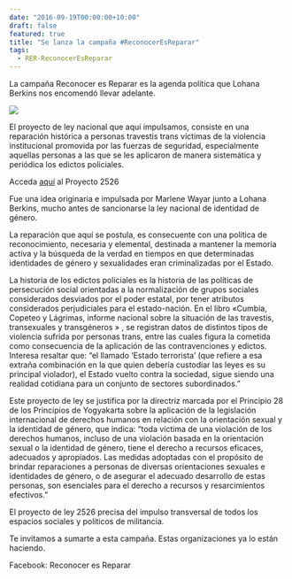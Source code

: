 ```yaml
---
date: "2016-09-19T00:00:00+10:00"
draft: false
featured: true
title: "Se lanza la campaña #ReconocerEsReparar"
tags:
  - RER-ReconocerEsReparar
---
```


La campaña Reconocer es Reparar es la agenda política que Lohana Berkins nos encomendó llevar adelante.

![](/images/post/20160919.jpg/)

El proyecto de ley nacional que aquí impulsamos, consiste en una reparación histórica a personas travestis trans víctimas de la violencia institucional promovida por las fuerzas de seguridad, especialmente aquellas personas a las que se les aplicaron de manera sistemática y periódica los edictos policiales.

Acceda [aquí]("https://www.diputados.gob.ar/proyectos/proyecto.jsp?exp=2526-D-2016") al Proyecto 2526

Fue una idea originaria e impulsada por Marlene Wayar junto a Lohana Berkins, mucho antes de sancionarse la ley nacional de identidad de género.

La reparación que aquí se postula, es consecuente con una política de reconocimiento, necesaria y elemental, destinada a mantener la memoria activa y la búsqueda de la verdad en tiempos en que determinadas identidades de género y sexualidades eran criminalizadas por el Estado.

La historia de los edictos policiales es la historia de las políticas de persecución social orientadas a la normalización de grupos sociales considerados desviados por el poder estatal, por tener atributos considerados perjudiciales para el estado-nación.
En el libro «Cumbia, Copeteo y Lágrimas, informe nacional sobre la situación de las travestis, transexuales y transgéneros » , se registran datos de distintos tipos de violencia sufrida por personas trans, entre las cuales figura la cometida como consecuencia de la aplicación de las contravenciones y edictos. Interesa resaltar que: “el llamado ‘Estado terrorista’ (que refiere a esa extraña combinación en la que quien debería custodiar las leyes es su principal violador), el Estado vuelto contra la sociedad, sigue siendo una realidad cotidiana para un conjunto de sectores subordinados.”

Este proyecto de ley se justifica por la directriz marcada por el Principio 28 de los Principios de Yogyakarta sobre la aplicación de la legislación internacional de derechos humanos en relación con la orientación sexual y la identidad de género, que indica: “toda víctima de una violación de los derechos humanos, incluso de una violación basada en la orientación sexual o la identidad de género, tiene el derecho a recursos eficaces, adecuados y apropiados. Las medidas adoptadas con el propósito de brindar reparaciones a personas de diversas orientaciones sexuales e identidades de género, o de asegurar el adecuado desarrollo de estas personas, son esenciales para el derecho a recursos y resarcimientos efectivos.”

El proyecto de ley 2526 precisa del impulso transversal de todos los espacios sociales y políticos de militancia.

Te invitamos a sumarte a esta campaña.
Estas organizaciones ya lo están haciendo.

Facebook: Reconocer es Reparar

